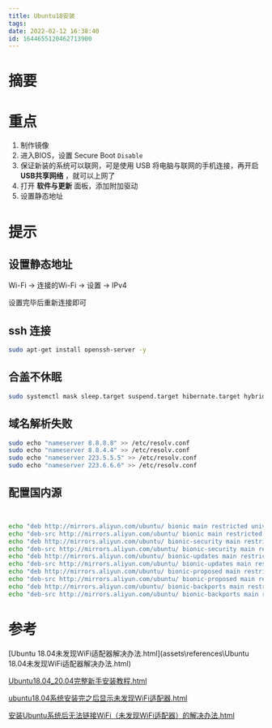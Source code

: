```yaml
---
title: Ubuntu18安装
tags: 
date: 2022-02-12 16:38:40
id: 1644655120462713900
---
```

# 摘要



# 重点

1. 制作镜像
2. 进入BIOS，设置 Secure Boot `Disable` 
3.    保证新装的系统可以联网，可是使用 USB 将电脑与联网的手机连接，再开启 **USB共享网络** ，就可以上网了
4. 打开 **软件与更新** 面板，添加附加驱动
5. 设置静态地址

# 提示

## 设置静态地址

Wi-Fi → 连接的Wi-Fi → 设置 → IPv4

设置完毕后重新连接即可

## ssh 连接

```sh
sudo apt-get install openssh-server -y
```



## 合盖不休眠

```sh
sudo systemctl mask sleep.target suspend.target hibernate.target hybrid-sleep.target
```

## 域名解析失败

```sh
sudo echo "nameserver 8.8.8.8" >> /etc/resolv.conf
sudo echo "nameserver 8.8.4.4" >> /etc/resolv.conf
sudo echo "nameserver 223.5.5.5" >> /etc/resolv.conf
sudo echo "nameserver 223.6.6.6" >> /etc/resolv.conf
```

## 配置国内源

```sh


echo "deb http://mirrors.aliyun.com/ubuntu/ bionic main restricted universe multiverse" >> /etc/apt/sources.list
echo "deb-src http://mirrors.aliyun.com/ubuntu/ bionic main restricted universe multiverse" >> /etc/apt/sources.list
echo "deb http://mirrors.aliyun.com/ubuntu/ bionic-security main restricted universe multiverse" >> /etc/apt/sources.list
echo "deb-src http://mirrors.aliyun.com/ubuntu/ bionic-security main restricted universe multiverse" >> /etc/apt/sources.list
echo "deb http://mirrors.aliyun.com/ubuntu/ bionic-updates main restricted universe multiverse" >> /etc/apt/sources.list
echo "deb-src http://mirrors.aliyun.com/ubuntu/ bionic-updates main restricted universe multiverse" >> /etc/apt/sources.list
echo "deb http://mirrors.aliyun.com/ubuntu/ bionic-proposed main restricted universe multiverse" >> /etc/apt/sources.list
echo "deb-src http://mirrors.aliyun.com/ubuntu/ bionic-proposed main restricted universe multiverse" >> /etc/apt/sources.list
echo "deb http://mirrors.aliyun.com/ubuntu/ bionic-backports main restricted universe multiverse" >> /etc/apt/sources.list
echo "deb-src http://mirrors.aliyun.com/ubuntu/ bionic-backports main restricted universe multiverse" >> /etc/apt/sources.list
```



# 参考

 [Ubuntu 18.04未发现WiFi适配器解决办法.html](assets\references\Ubuntu 18.04未发现WiFi适配器解决办法.html) 

 [Ubuntu18.04_20.04完整新手安装教程.html](assets\references\Ubuntu18.04_20.04完整新手安装教程.html) 

 [ubuntu18.04系统安装完之后显示未发现WiFi适配器.html](assets\references\ubuntu18.04系统安装完之后显示未发现WiFi适配器.html) 

 [安装Ubuntu系统后无法链接WiFi（未发现WiFi适配器）的解决办法.html](assets\references\安装Ubuntu系统后无法链接WiFi（未发现WiFi适配器）的解决办法.html) 



